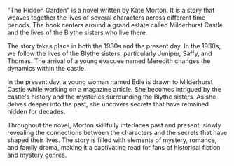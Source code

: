 
"The Hidden Garden" is a novel written by Kate Morton. It is a story that weaves together the lives of several characters across different time periods. The book centers around a grand estate called Milderhurst Castle and the lives of the Blythe sisters who live there.

The story takes place in both the 1930s and the present day. In the 1930s, we follow the lives of the Blythe sisters, particularly Juniper, Saffy, and Thomas. The arrival of a young evacuee named Meredith changes the dynamics within the castle.

In the present day, a young woman named Edie is drawn to Milderhurst Castle while working on a magazine article. She becomes intrigued by the castle's history and the mysteries surrounding the Blythe sisters. As she delves deeper into the past, she uncovers secrets that have remained hidden for decades.

Throughout the novel, Morton skillfully interlaces past and present, slowly revealing the connections between the characters and the secrets that have shaped their lives. The story is filled with elements of mystery, romance, and family drama, making it a captivating read for fans of historical fiction and mystery genres.
